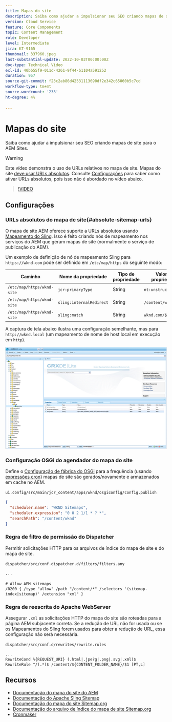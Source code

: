 ```yaml
---
title: Mapas do site
description: Saiba como ajudar a impulsionar seu SEO criando mapas de site para o AEM Sites.
version: Cloud Service
feature: Core Components
topic: Content Management
role: Developer
level: Intermediate
jira: KT-9165
thumbnail: 337960.jpeg
last-substantial-update: 2022-10-03T00:00:00Z
doc-type: Technical Video
exl-id: 40bb55f9-011d-4261-9f44-b1104a591252
duration: 957
source-git-commit: f23c2ab86d42531113690df2e342c65060b5c7cd
workflow-type: tm+mt
source-wordcount: '233'
ht-degree: 4%

---
```


# Mapas do site

Saiba como ajudar a impulsionar seu SEO criando mapas de site para o AEM Sites.

>[!WARNING]
>
>Este vídeo demonstra o uso de URLs relativos no mapa de site. Mapas do site [deve usar URLs absolutos](https://sitemaps.org/protocol.html). Consulte [Configurações](#absolute-sitemap-urls) para saber como ativar URLs absolutos, pois isso não é abordado no vídeo abaixo.

>[!VIDEO](https://video.tv.adobe.com/v/337960?quality=12&learn=on)

## Configurações

### URLs absolutos do mapa de site{#absolute-sitemap-urls}

O mapa de site AEM oferece suporte a URLs absolutos usando [Mapeamento do Sling](https://sling.apache.org/documentation/the-sling-engine/mappings-for-resource-resolution.html). Isso é feito criando nós de mapeamento nos serviços do AEM que geram mapas de site (normalmente o serviço de publicação do AEM).

Um exemplo de definição de nó de mapeamento Sling para `https://wknd.com` pode ser definido em `/etc/map/https` do seguinte modo:

| Caminho | Nome da propriedade | Tipo de propriedade | Valor da propriedade |
|------|----------|---------------|-------|
| `/etc/map/https/wknd-site` | `jcr:primaryType` | String | `nt:unstructured` |
| `/etc/map/https/wknd-site` | `sling:internalRedirect` | String | `/content/wknd/(.*)` |
| `/etc/map/https/wknd-site` | `sling:match` | String | `wknd.com/$1` |

A captura de tela abaixo ilustra uma configuração semelhante, mas para `http://wknd.local` (um mapeamento de nome de host local em execução em `http`).

![Configuração de URLs absolutos do mapa do site](../assets/sitemaps/sitemaps-absolute-urls.jpg)


### Configuração OSGi do agendador do mapa do site

Define o [Configuração de fábrica do OSGi](http://localhost:4502/system/console/configMgr/org.apache.sling.sitemap.impl.SitemapScheduler) para a frequência (usando [expressões cron](http://www.cronmaker.com/)) mapas de site são gerados/novamente e armazenados em cache no AEM.

`ui.config/src/main/jcr_content/apps/wknd/osgiconfig/config.publish`

```json
{
  "scheduler.name": "WKND Sitemaps",
  "scheduler.expression": "0 0 2 1/1 * ? *",
  "searchPath": "/content/wknd"
}
```

### Regra de filtro de permissão do Dispatcher

Permitir solicitações HTTP para os arquivos de índice do mapa de site e do mapa de site.

`dispatcher/src/conf.dispatcher.d/filters/filters.any`

```
...

# Allow AEM sitemaps
/0200 { /type "allow" /path "/content/*" /selectors '(sitemap-index|sitemap)' /extension "xml" }
```

### Regra de reescrita do Apache WebServer

Assegurar `.xml` as solicitações HTTP do mapa do site são roteadas para a página AEM subjacente correta. Se a redução de URL não for usada ou se os Mapeamentos do Sling forem usados para obter a redução de URL, essa configuração não será necessária.

`dispatcher/src/conf.d/rewrites/rewrite.rules`

```
...
RewriteCond %{REQUEST_URI} (.html|.jpe?g|.png|.svg|.xml)$
RewriteRule ^/(.*)$ /content/${CONTENT_FOLDER_NAME}/$1 [PT,L]
```

## Recursos

+ [Documentação do mapa do site do AEM](https://experienceleague.adobe.com/docs/experience-manager-cloud-service/content/overview/seo-and-url-management.html?lang=en)
+ [Documentação do Apache Sling Sitemap](https://github.com/apache/sling-org-apache-sling-sitemap#readme)
+ [Documentação do mapa do site Sitemap.org](https://www.sitemaps.org/protocol.html)
+ [Documentação do arquivo de índice do mapa de site Sitemap.org](https://www.sitemaps.org/protocol.html#index)
+ [Cronmaker](http://www.cronmaker.com/)